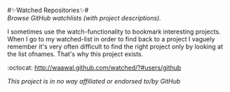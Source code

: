 #:sparkles:Watched Repositories:sparkles:#  
_Browse GitHub watchlists (with project descriptions)._

I sometimes use the watch-functionality to bookmark interesting projects. When I go to my watched-list in order to find back to a project I vaguely remember it's very often difficult to find the right project only by looking at the list ofnames. That's why this project exists.

:octocat: http://waawal.github.com/watched/?#users/github

*This project is in no way affiliated or endorsed to/by GitHub*
